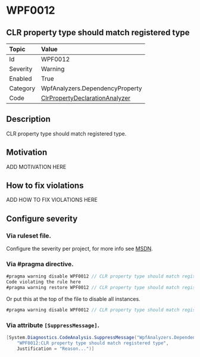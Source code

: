 # WPF0012
## CLR property type should match registered type

| Topic    | Value
| :--      | :--
| Id       | WPF0012
| Severity | Warning
| Enabled  | True
| Category | WpfAnalyzers.DependencyProperty
| Code     | [ClrPropertyDeclarationAnalyzer](https://github.com/DotNetAnalyzers/WpfAnalyzers/blob/master/WpfAnalyzers/Analyzers/ClrPropertyDeclarationAnalyzer.cs)

## Description

CLR property type should match registered type.

## Motivation

ADD MOTIVATION HERE

## How to fix violations

ADD HOW TO FIX VIOLATIONS HERE

<!-- start generated config severity -->
## Configure severity

### Via ruleset file.

Configure the severity per project, for more info see [MSDN](https://msdn.microsoft.com/en-us/library/dd264949.aspx).

### Via #pragma directive.
```C#
#pragma warning disable WPF0012 // CLR property type should match registered type
Code violating the rule here
#pragma warning restore WPF0012 // CLR property type should match registered type
```

Or put this at the top of the file to disable all instances.
```C#
#pragma warning disable WPF0012 // CLR property type should match registered type
```

### Via attribute `[SuppressMessage]`.

```C#
[System.Diagnostics.CodeAnalysis.SuppressMessage("WpfAnalyzers.DependencyProperty", 
    "WPF0012:CLR property type should match registered type", 
    Justification = "Reason...")]
```
<!-- end generated config severity -->
